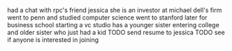 had a chat with rpc's friend jessica
she is an investor at michael dell's firm
went to penn and studied computer science
went to stanford later for business school
starting a vc studio
has a younger sister entering college and older sister who just had a kid
TODO send resume to jessica
TODO see if anyone is interested in joining